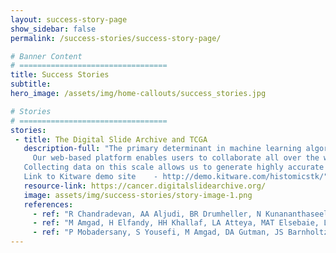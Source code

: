 ```yaml
---
layout: success-story-page
show_sidebar: false
permalink: /success-stories/success-story-page/

# Banner Content
# =================================
title: Success Stories
subtitle:
hero_image: /assets/img/home-callouts/success_stories.jpg

# Stories
# =================================
stories:
 - title: The Digital Slide Archive and TCGA
   description-full: "The primary determinant in machine learning algorithm performance is the availability of abundant labeled data for training. Collecting data for applications like tissue region segmentation and cell classification is challenging given the limited availability of experts and tools needed to collect and review annotations.<br><br>
	 Our web-based platform enables users to collaborate all over the world, and has been used to generate over 120,000 human markups of histopathology in multiple annotation studies. Our API and user roles allow us to create collaborative annotation study teams that engage users with different expertise levels, ranging from pathologists to medical students, to collaboratively generate large and extensively reviewed annotation datasets. In a study with over 25 participants from over 5 countries, we generated over 25,000 annotated tissue regions to generate the richest public dataset of annotated breast-cancer tissues to date. The ability to programmatically monitor and manage these studies through the API is key to their success.<br><br>
   Collecting data on this scale allows us to generate highly accurate machine-learning models for tasks like tissue segmentation and cell classification and detection, and to understand the limits of concordance among human experts.<br><br>
   Link to Kitware demo site	- http://demo.kitware.com/histomicstk/"
   resource-link: https://cancer.digitalslidearchive.org/
   image: assets/img/success-stories/story-image-1.png
   references:
     - ref: "R Chandradevan, AA Aljudi, BR Drumheller, N Kunananthaseelan, M Amgad, DA Gutman, LAD Cooper, DL Jaye, Machine-based detection and classification for bone marrow aspirate differential counts: initial development focusing on nonneoplastic cells, Laboratory Investigation, September 2019 "
     - ref: "M Amgad, H Elfandy, HH Khallaf, LA Atteya, MAT Elsebaie, LSA Elnasr, RA Sakr, HSE Salem, AF Ismail, AM Saad, J Ahmed, MAT Elsebaie, M Rahman, IA Ruhban, NM Elgazar, Y Alagha, MH Osman, AM Alhusseiny, MM Khalaf, AF Younes, A Abdulkarim, DM Younes, AM Gadallah, AM Elkashash, SY Fala, BM Zaki, J Beezley, DR Chittajallu, D Manthey, DA Gutman, LAD Cooper, Structured Crowdsourcing Enables Convolutional Segmentation of Histology Images, Oxford Bioinformatics, February 2019,"
     - ref: "P Mobadersany, S Yousefi, M Amgad, DA Gutman, JS Barnholtz-Sloan, JE Velazquez-Vega, DJ Brat, LAD Cooper, Predicting cancer outcomes from histology and genomics using convolutional networks, PNAS, 115(13), pp. 2970-2979, March 2018,"
---
```

